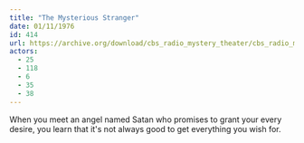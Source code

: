 ```yaml
---
title: "The Mysterious Stranger"
date: 01/11/1976
id: 414
url: https://archive.org/download/cbs_radio_mystery_theater/cbs_radio_mystery_theater-0401-0450.zip/cbs_radio_mystery_theater-0401-0450%2Fcbsrmt_0414_the_mysterious_stranger.mp3
actors:
  - 25
  - 118
  - 6
  - 35
  - 38
---
```

When you meet an angel named Satan who promises to grant your every desire, you learn that it's not always good to get everything you wish for.